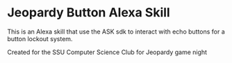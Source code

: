 # Jeopardy Button Alexa Skill

This is an Alexa skill that use the ASK sdk to interact with echo buttons for a button lockout system.

Created for the SSU Computer Science Club for Jeopardy game night